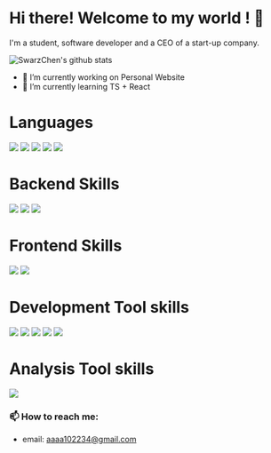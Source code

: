 # Hi there! Welcome to my world ! 👋

I'm a student, software developer and a CEO of a start-up company.

![SwarzChen's github stats](https://github-readme-stats.vercel.app/api?username=SwarzChen&count_private=true&theme=dracula)

- 🔭 I’m currently working on Personal Website
- 🌱 I’m currently learning TS + React

# Languages
![](https://img.shields.io/badge/-Golang-00ADD8?logo=go&logoColor=white)
![](https://img.shields.io/badge/-Typescript-3178C6?logo=typescript&logoColor=white)
![](https://img.shields.io/badge/-Java-007396?logo=java&logoColor=white)
![](https://img.shields.io/badge/-Python-3776AB?logo=python&logoColor=white)
![](https://img.shields.io/badge/-HTML-E34F26?logo=html5&logoColor=white)

# Backend Skills

![](https://img.shields.io/badge/-Gin-00ADD8?link=https://github.com/gin-gonic/gin)
![](https://img.shields.io/badge/-Django-092E20?logo=django&logoColor=white)
![](https://img.shields.io/badge/-Mongo%20DB-47A248?logo=mongodb&logoColor=white)

# Frontend Skills
![](https://img.shields.io/badge/-React-61DAFB?logo=react&logoColor=white&link=https://github.com/facebook/react)
![](https://img.shields.io/badge/-Expo-000020?logo=expo&logoColor=white&link=https://github.com/expo/expo)

# Development Tool skills

![](https://img.shields.io/badge/-Git-F05032?logo=git&logoColor=white)
![](https://img.shields.io/badge/-Github-181717?logo=github&logoColor=white)
![](https://img.shields.io/badge/-Jira-0052CC?logo=jira&logoColor=white)
![](https://img.shields.io/badge/-Jira%20Software-0052CC?logo=jira%20software&logoColor=white)
![](https://img.shields.io/badge/-Intellij%20Idea-000000?logo=intellij%20idea&logoColor=white)

# Analysis Tool skills
![](https://img.shields.io/badge/-Sentry-362D59?logo=sentry&logoColor=white)


### 📫 How to reach me:

- email: aaaa102234@gmail.com

